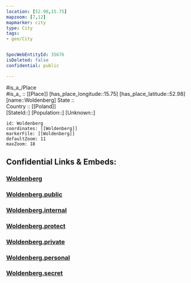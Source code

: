 ```yaml
---
location: [52.98,15.75] 
mapzoom: [7,12] 
mapmarker: city 
type: City
tags:
- geo/City


SpocWebEntityId: 35676
isDeleted: false
confidential: public

---
```

#is_a_/Place  
#is_a_ :: [[Place]] 
[has_place_longitude::15.75] 
[has_place_latitude::52.98] 
[name::Woldenberg] 
State ::  
Country :: [[Poland]]  
[StateId::] 
[Population::] 
[Unknown::] 


```leaflet
id: Woldenberg
coordinates: [[Woldenberg]] 
markerFile: [[Woldenberg]] 
defaultZoom: 11 
maxZoom: 18
```


## Confidential Links & Embeds: 

### [Woldenberg](/_Standards/Earth/Continent/Europe/Europe~East/Poland/Provinces~Poland/Lubusz/City/Woldenberg.md) 

### [Woldenberg.public](/_public/Earth/Continent/Europe/Europe~East/Poland/Provinces~Poland/Lubusz/City/Woldenberg.public.md) 

### [Woldenberg.internal](/_internal/Earth/Continent/Europe/Europe~East/Poland/Provinces~Poland/Lubusz/City/Woldenberg.internal.md) 

### [Woldenberg.protect](/_protect/Earth/Continent/Europe/Europe~East/Poland/Provinces~Poland/Lubusz/City/Woldenberg.protect.md) 

### [Woldenberg.private](/_private/Earth/Continent/Europe/Europe~East/Poland/Provinces~Poland/Lubusz/City/Woldenberg.private.md) 

### [Woldenberg.personal](/_personal/Earth/Continent/Europe/Europe~East/Poland/Provinces~Poland/Lubusz/City/Woldenberg.personal.md) 

### [Woldenberg.secret](/_secret/Earth/Continent/Europe/Europe~East/Poland/Provinces~Poland/Lubusz/City/Woldenberg.secret.md)

